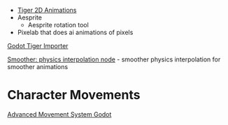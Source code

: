 + [Tiger 2D Animations](https://github.com/agersant/tiger)
+ Aesprite
	+ Aesprite rotation tool
+ Pixelab that does ai animations of pixels

[Godot Tiger Importer](https://github.com/XettRN/godot-tiger-importer)

[Smoother: physics interpolation node](https://godotengine.org/asset-library/asset/1585) - smoother physics interpolation for smoother animations

# Character Movements
[Advanced Movement System Godot](https://github.com/ywmaa/Advanced-Movement-System-Godot)
